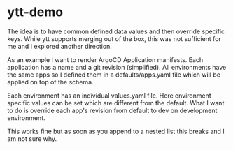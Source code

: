 # ytt-demo

The idea is to have common defined data values and then override specific keys. While ytt supports merging out of the box, this was not sufficient for me and I explored another direction.

As an example I want to render ArgoCD Application manifests. Each application has a name and a git revision (simplified). All environments have the same apps so I defined them in a defaults/apps.yaml file which will be applied on top of the schema.

Each environment has an individual values.yaml file. Here environment specific values can be set which are different from the default. What I want to do is override each app's revision from default to dev on development environment.

This works fine but as soon as you append to a nested list this breaks and I am not sure why.
